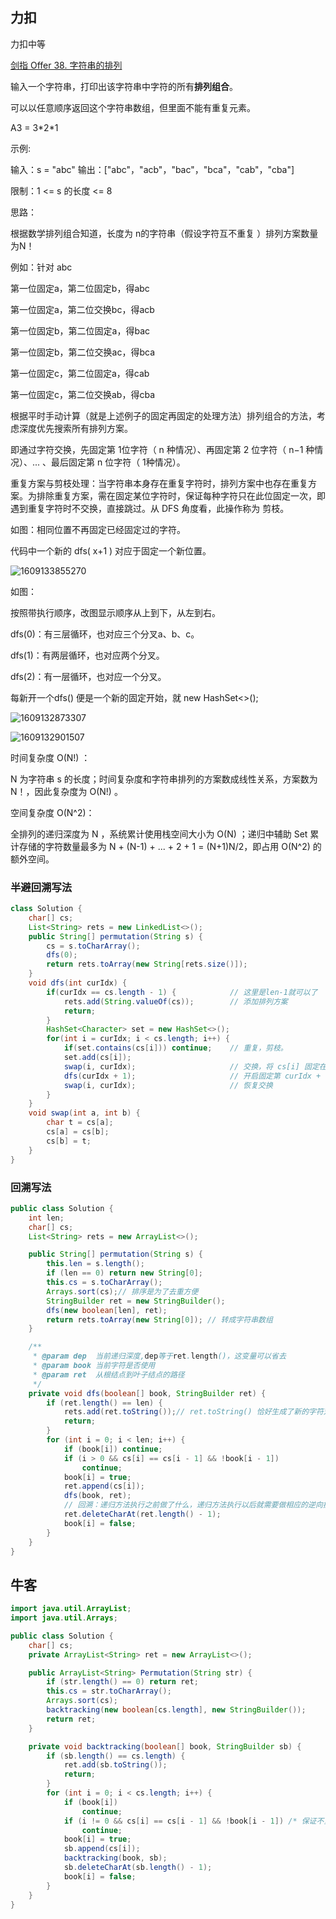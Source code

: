 ## 力扣

力扣中等

[剑指 Offer 38. 字符串的排列](https://leetcode-cn.com/problems/zi-fu-chuan-de-pai-lie-lcof/)



输入一个字符串，打印出该字符串中字符的所有**排列组合**。

可以以任意顺序返回这个字符串数组，但里面不能有重复元素。

 

A3 = 3\*2\*1



示例:

输入：s = "abc"
输出：["abc"，"acb"，"bac"，"bca"，"cab"，"cba"]


限制：1 <= s 的长度 <= 8





思路：

根据数学排列组合知道，长度为 n的字符串（假设字符互不重复 ）排列方案数量为N！

例如：针对 abc

第一位固定a，第二位固定b，得abc

第一位固定a，第二位交换bc，得acb



第一位固定b，第二位固定a，得bac

第一位固定b，第二位交换ac，得bca



第一位固定c，第二位固定a，得cab

第一位固定c，第二位交换ab，得cba



根据平时手动计算（就是上述例子的固定再固定的处理方法）排列组合的方法，考虑深度优先搜索所有排列方案。

即通过字符交换，先固定第 1位字符（ n 种情况）、再固定第 2 位字符（ n−1 种情况）、... 、最后固定第 n 位字符（ 1种情况）。



重复方案与剪枝处理：当字符串本身存在重复字符时，排列方案中也存在重复方案。为排除重复方案，需在固定某位字符时，保证每种字符只在此位固定一次，即遇到重复字符时不交换，直接跳过。从 DFS 角度看，此操作称为 剪枝。

如图：相同位置不再固定已经固定过的字符。

代码中一个新的 dfs( x+1 ) 对应于固定一个新位置。

![1609133855270](F:/项目/Git-md/ZJW-Summary/assets/1609133855270.png)



如图：

按照带执行顺序，改图显示顺序从上到下，从左到右。

dfs(0)：有三层循环，也对应三个分叉a、b、c。

dfs(1)：有两层循环，也对应两个分叉。

dfs(2)：有一层循环，也对应一个分叉。

每新开一个dfs() 便是一个新的固定开始，就 new HashSet<>();

![1609132873307](F:/项目/Git-md/ZJW-Summary/assets/1609132873307.png)

![1609132901507](F:/项目/Git-md/ZJW-Summary/assets/1609132901507.png)



时间复杂度 O(N!) ： 

N 为字符串 s 的长度；时间复杂度和字符串排列的方案数成线性关系，方案数为 N！，因此复杂度为 O(N!) 。

空间复杂度 O(N^2)： 

全排列的递归深度为 N ，系统累计使用栈空间大小为 O(N) ；递归中辅助 Set 累计存储的字符数量最多为 N + (N-1) + ... + 2 + 1 = (N+1)N/2，即占用 O(N^2) 的额外空间。

### 半避回溯写法

````java
class Solution {
    char[] cs;
    List<String> rets = new LinkedList<>();
    public String[] permutation(String s) {
        cs = s.toCharArray();
        dfs(0);
        return rets.toArray(new String[rets.size()]);
    }
    void dfs(int curIdx) {
        if(curIdx == cs.length - 1) {			 // 这里是len-1就可以了
            rets.add(String.valueOf(cs)); 		 // 添加排列方案
            return;
        }
        HashSet<Character> set = new HashSet<>();
        for(int i = curIdx; i < cs.length; i++) {
            if(set.contains(cs[i])) continue; 	 // 重复，剪枝。
            set.add(cs[i]);
            swap(i, curIdx); 					 // 交换，将 cs[i] 固定在第 curIdx 位 
            dfs(curIdx + 1); 					 // 开启固定第 curIdx + 1 位字符
            swap(i, curIdx); 					 // 恢复交换
        }
    }
    void swap(int a, int b) {
        char t = cs[a];
        cs[a] = cs[b];
        cs[b] = t;
    }
}
````

### 回溯写法

```java
public class Solution {
    int len;
    char[] cs;
    List<String> rets = new ArrayList<>();

    public String[] permutation(String s) {
        this.len = s.length();
        if (len == 0) return new String[0];
        this.cs = s.toCharArray();
        Arrays.sort(cs);// 排序是为了去重方便
        StringBuilder ret = new StringBuilder();
        dfs(new boolean[len], ret);
        return rets.toArray(new String[0]); // 转成字符串数组
    }

    /**
     * @param dep  当前递归深度,dep等于ret.length()，这变量可以省去
     * @param book 当前字符是否使用
     * @param ret  从根结点到叶子结点的路径
     */
    private void dfs(boolean[] book, StringBuilder ret) {
        if (ret.length() == len) {
            rets.add(ret.toString());// ret.toString() 恰好生成了新的字符对象
            return;
        }
        for (int i = 0; i < len; i++) {
            if (book[i]) continue;
            if (i > 0 && cs[i] == cs[i - 1] && !book[i - 1])
                continue;
            book[i] = true;
            ret.append(cs[i]);
            dfs(book, ret);
            // 回溯：递归方法执行之前做了什么，递归方法执行以后就需要做相应的逆向操作
            ret.deleteCharAt(ret.length() - 1);
            book[i] = false;
        }
    }
}
```



## 牛客

```java
import java.util.ArrayList;
import java.util.Arrays;

public class Solution {
    char[] cs;
    private ArrayList<String> ret = new ArrayList<>();

    public ArrayList<String> Permutation(String str) {
        if (str.length() == 0) return ret;
        this.cs = str.toCharArray();
        Arrays.sort(cs);
        backtracking(new boolean[cs.length], new StringBuilder());
        return ret;
    }

    private void backtracking(boolean[] book, StringBuilder sb) {
        if (sb.length() == cs.length) {
            ret.add(sb.toString());
            return;
        }
        for (int i = 0; i < cs.length; i++) {
            if (book[i])
                continue;
            if (i != 0 && cs[i] == cs[i - 1] && !book[i - 1]) /* 保证不重复 */
                continue;
            book[i] = true;
            sb.append(cs[i]);
            backtracking(book, sb);
            sb.deleteCharAt(sb.length() - 1);
            book[i] = false;
        }
    }
}
```





